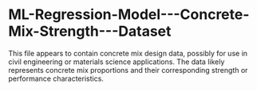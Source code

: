 # ML-Regression-Model---Concrete-Mix-Strength---Dataset
This file appears to contain concrete mix design data, possibly for use in civil engineering or materials science applications. The data likely represents concrete mix proportions and their corresponding strength or performance characteristics.

